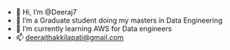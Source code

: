 - 👋 Hi, I’m @Deeraj7
- 👀 I’m a Graduate student doing my masters in Data Engineering 
- 🌱 I’m currently learning AWS for Data engineers 
- 📫 deerajthakkilapati@gmail.com


<!---
Deeraj7/Deeraj7 is a ✨ special ✨ repository because its `README.md` (this file) appears on your GitHub profile.
You can click the Preview link to take a look at your changes.
--->
